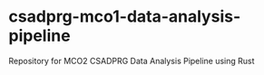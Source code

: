# csadprg-mco1-data-analysis-pipeline
Repository for MCO2 CSADPRG Data Analysis Pipeline using Rust 
